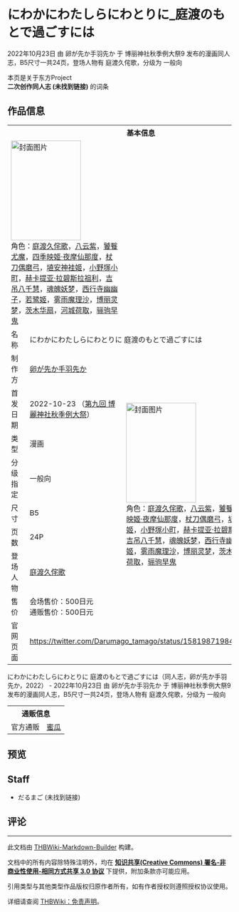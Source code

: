 # にわかにわたしらにわとりに_庭渡のもとで過ごすには

<!-- source html: G:\repos\THBWiki-Markdown-Builder\THBWikiMarkdown\Temp\main\f\fe\ns0%3A%E3%81%AB%E3%82%8F%E3%81%8B%E3%81%AB%E3%82%8F%E3%81%9F%E3%81%97%E3%82%89%E3%81%AB%E3%82%8F%E3%81%A8%E3%82%8A%E3%81%AB_%E5%BA%AD%E6%B8%A1%E3%81%AE%E3%82%82%E3%81%A8%E3%81%A7%E9%81%8E%E3%81%94%E3%81%99%E3%81%AB%E3%81%AF.html -->

2022年10月23日 由 卵が先か手羽先か 于 博丽神社秋季例大祭9 发布的漫画同人志，B5尺寸一共24页，登场人物有 庭渡久侘歌，分级为 一般向

本页是关于东方Project  
 **二次创作同人志 (未找到链接)** 的词条
## 作品信息

<table><tbody><tr><th colspan="3">基本信息</th></tr><tr><td class="cover-artwork-mobile" colspan="2"><a href="./文件-にわかにわたしらにわとりに_庭渡のもとで過ごすには封面.jpg.md" class="image" title="封面图片"><img alt="封面图片" src="https://upload.thwiki.cc/thumb/8/8c/%E3%81%AB%E3%82%8F%E3%81%8B%E3%81%AB%E3%82%8F%E3%81%9F%E3%81%97%E3%82%89%E3%81%AB%E3%82%8F%E3%81%A8%E3%82%8A%E3%81%AB_%E5%BA%AD%E6%B8%A1%E3%81%AE%E3%82%82%E3%81%A8%E3%81%A7%E9%81%8E%E3%81%94%E3%81%99%E3%81%AB%E3%81%AF%E5%B0%81%E9%9D%A2.jpg/157px-%E3%81%AB%E3%82%8F%E3%81%8B%E3%81%AB%E3%82%8F%E3%81%9F%E3%81%97%E3%82%89%E3%81%AB%E3%82%8F%E3%81%A8%E3%82%8A%E3%81%AB_%E5%BA%AD%E6%B8%A1%E3%81%AE%E3%82%82%E3%81%A8%E3%81%A7%E9%81%8E%E3%81%94%E3%81%99%E3%81%AB%E3%81%AF%E5%B0%81%E9%9D%A2.jpg" decoding="async" loading="lazy" width="157" height="224" srcset="https://upload.thwiki.cc/thumb/8/8c/%E3%81%AB%E3%82%8F%E3%81%8B%E3%81%AB%E3%82%8F%E3%81%9F%E3%81%97%E3%82%89%E3%81%AB%E3%82%8F%E3%81%A8%E3%82%8A%E3%81%AB_%E5%BA%AD%E6%B8%A1%E3%81%AE%E3%82%82%E3%81%A8%E3%81%A7%E9%81%8E%E3%81%94%E3%81%99%E3%81%AB%E3%81%AF%E5%B0%81%E9%9D%A2.jpg/235px-%E3%81%AB%E3%82%8F%E3%81%8B%E3%81%AB%E3%82%8F%E3%81%9F%E3%81%97%E3%82%89%E3%81%AB%E3%82%8F%E3%81%A8%E3%82%8A%E3%81%AB_%E5%BA%AD%E6%B8%A1%E3%81%AE%E3%82%82%E3%81%A8%E3%81%A7%E9%81%8E%E3%81%94%E3%81%99%E3%81%AB%E3%81%AF%E5%B0%81%E9%9D%A2.jpg 1.5x, https://upload.thwiki.cc/thumb/8/8c/%E3%81%AB%E3%82%8F%E3%81%8B%E3%81%AB%E3%82%8F%E3%81%9F%E3%81%97%E3%82%89%E3%81%AB%E3%82%8F%E3%81%A8%E3%82%8A%E3%81%AB_%E5%BA%AD%E6%B8%A1%E3%81%AE%E3%82%82%E3%81%A8%E3%81%A7%E9%81%8E%E3%81%94%E3%81%99%E3%81%AB%E3%81%AF%E5%B0%81%E9%9D%A2.jpg/314px-%E3%81%AB%E3%82%8F%E3%81%8B%E3%81%AB%E3%82%8F%E3%81%9F%E3%81%97%E3%82%89%E3%81%AB%E3%82%8F%E3%81%A8%E3%82%8A%E3%81%AB_%E5%BA%AD%E6%B8%A1%E3%81%AE%E3%82%82%E3%81%A8%E3%81%A7%E9%81%8E%E3%81%94%E3%81%99%E3%81%AB%E3%81%AF%E5%B0%81%E9%9D%A2.jpg 2x" data-file-width="631" data-file-height="900"></a><div class="cover-char">角色：<a href="./庭渡久侘歌.md" title="庭渡久侘歌">庭渡久侘歌</a>，<a href="./八云紫.md" title="八云紫">八云紫</a>，<a href="./饕餮尤魔.md" title="饕餮尤魔">饕餮尤魔</a>，<a href="./四季映姬·夜摩仙那度.md" title="四季映姬·夜摩仙那度">四季映姬·夜摩仙那度</a>，<a href="./杖刀偶磨弓.md" title="杖刀偶磨弓">杖刀偶磨弓</a>，<a href="./埴安神袿姬.md" title="埴安神袿姬">埴安神袿姬</a>，<a href="./小野塚小町.md" title="小野塚小町">小野塚小町</a>，<a href="./赫卡提亚·拉碧斯拉祖利.md" title="赫卡提亚·拉碧斯拉祖利">赫卡提亚·拉碧斯拉祖利</a>，<a href="./吉吊八千慧.md" title="吉吊八千慧">吉吊八千慧</a>，<a href="./魂魄妖梦.md" title="魂魄妖梦">魂魄妖梦</a>，<a href="./西行寺幽幽子.md" title="西行寺幽幽子">西行寺幽幽子</a>，<a href="./若鹭姬.md" title="若鹭姬">若鹭姬</a>，<a href="./雾雨魔理沙.md" title="雾雨魔理沙">雾雨魔理沙</a>，<a href="./博丽灵梦.md" title="博丽灵梦">博丽灵梦</a>，<a href="./茨木华扇.md" title="茨木华扇">茨木华扇</a>，<a href="./河城荷取.md" title="河城荷取">河城荷取</a>，<a href="./骊驹早鬼.md" title="骊驹早鬼">骊驹早鬼</a></div></td>
</tr><tr><td class="label">名称</td><td colspan="2"> にわかにわたしらにわとりに 庭渡のもとで過ごすには </td></tr><tr><td class="label">制作方</td><td><a href="./卵が先か手羽先か.md" title="卵が先か手羽先か">卵が先か手羽先か</a></td><td class="cover-artwork" rowspan="8" style="min-width:224px;"><a href="./文件-にわかにわたしらにわとりに_庭渡のもとで過ごすには封面.jpg.md" class="image" title="封面图片"><img alt="封面图片" src="https://upload.thwiki.cc/thumb/8/8c/%E3%81%AB%E3%82%8F%E3%81%8B%E3%81%AB%E3%82%8F%E3%81%9F%E3%81%97%E3%82%89%E3%81%AB%E3%82%8F%E3%81%A8%E3%82%8A%E3%81%AB_%E5%BA%AD%E6%B8%A1%E3%81%AE%E3%82%82%E3%81%A8%E3%81%A7%E9%81%8E%E3%81%94%E3%81%99%E3%81%AB%E3%81%AF%E5%B0%81%E9%9D%A2.jpg/157px-%E3%81%AB%E3%82%8F%E3%81%8B%E3%81%AB%E3%82%8F%E3%81%9F%E3%81%97%E3%82%89%E3%81%AB%E3%82%8F%E3%81%A8%E3%82%8A%E3%81%AB_%E5%BA%AD%E6%B8%A1%E3%81%AE%E3%82%82%E3%81%A8%E3%81%A7%E9%81%8E%E3%81%94%E3%81%99%E3%81%AB%E3%81%AF%E5%B0%81%E9%9D%A2.jpg" decoding="async" loading="lazy" width="157" height="224" srcset="https://upload.thwiki.cc/thumb/8/8c/%E3%81%AB%E3%82%8F%E3%81%8B%E3%81%AB%E3%82%8F%E3%81%9F%E3%81%97%E3%82%89%E3%81%AB%E3%82%8F%E3%81%A8%E3%82%8A%E3%81%AB_%E5%BA%AD%E6%B8%A1%E3%81%AE%E3%82%82%E3%81%A8%E3%81%A7%E9%81%8E%E3%81%94%E3%81%99%E3%81%AB%E3%81%AF%E5%B0%81%E9%9D%A2.jpg/235px-%E3%81%AB%E3%82%8F%E3%81%8B%E3%81%AB%E3%82%8F%E3%81%9F%E3%81%97%E3%82%89%E3%81%AB%E3%82%8F%E3%81%A8%E3%82%8A%E3%81%AB_%E5%BA%AD%E6%B8%A1%E3%81%AE%E3%82%82%E3%81%A8%E3%81%A7%E9%81%8E%E3%81%94%E3%81%99%E3%81%AB%E3%81%AF%E5%B0%81%E9%9D%A2.jpg 1.5x, https://upload.thwiki.cc/thumb/8/8c/%E3%81%AB%E3%82%8F%E3%81%8B%E3%81%AB%E3%82%8F%E3%81%9F%E3%81%97%E3%82%89%E3%81%AB%E3%82%8F%E3%81%A8%E3%82%8A%E3%81%AB_%E5%BA%AD%E6%B8%A1%E3%81%AE%E3%82%82%E3%81%A8%E3%81%A7%E9%81%8E%E3%81%94%E3%81%99%E3%81%AB%E3%81%AF%E5%B0%81%E9%9D%A2.jpg/314px-%E3%81%AB%E3%82%8F%E3%81%8B%E3%81%AB%E3%82%8F%E3%81%9F%E3%81%97%E3%82%89%E3%81%AB%E3%82%8F%E3%81%A8%E3%82%8A%E3%81%AB_%E5%BA%AD%E6%B8%A1%E3%81%AE%E3%82%82%E3%81%A8%E3%81%A7%E9%81%8E%E3%81%94%E3%81%99%E3%81%AB%E3%81%AF%E5%B0%81%E9%9D%A2.jpg 2x" data-file-width="631" data-file-height="900"></a><div class="cover-char">角色：<a href="./庭渡久侘歌.md" title="庭渡久侘歌">庭渡久侘歌</a>，<a href="./八云紫.md" title="八云紫">八云紫</a>，<a href="./饕餮尤魔.md" title="饕餮尤魔">饕餮尤魔</a>，<a href="./四季映姬·夜摩仙那度.md" title="四季映姬·夜摩仙那度">四季映姬·夜摩仙那度</a>，<a href="./杖刀偶磨弓.md" title="杖刀偶磨弓">杖刀偶磨弓</a>，<a href="./埴安神袿姬.md" title="埴安神袿姬">埴安神袿姬</a>，<a href="./小野塚小町.md" title="小野塚小町">小野塚小町</a>，<a href="./赫卡提亚·拉碧斯拉祖利.md" title="赫卡提亚·拉碧斯拉祖利">赫卡提亚·拉碧斯拉祖利</a>，<a href="./吉吊八千慧.md" title="吉吊八千慧">吉吊八千慧</a>，<a href="./魂魄妖梦.md" title="魂魄妖梦">魂魄妖梦</a>，<a href="./西行寺幽幽子.md" title="西行寺幽幽子">西行寺幽幽子</a>，<a href="./若鹭姬.md" title="若鹭姬">若鹭姬</a>，<a href="./雾雨魔理沙.md" title="雾雨魔理沙">雾雨魔理沙</a>，<a href="./博丽灵梦.md" title="博丽灵梦">博丽灵梦</a>，<a href="./茨木华扇.md" title="茨木华扇">茨木华扇</a>，<a href="./河城荷取.md" title="河城荷取">河城荷取</a>，<a href="./骊驹早鬼.md" title="骊驹早鬼">骊驹早鬼</a></div></td>
</tr><tr><td class="label">首发日期</td><td>2022-10-23&#160;（<a href="/展会作品列表?e=%E5%8D%9A%E4%B8%BD%E7%A5%9E%E7%A4%BE%E7%A7%8B%E5%AD%A3%E4%BE%8B%E5%A4%A7%E7%A5%AD%239">第九回 博麗神社秋季例大祭</a>）</td></tr><tr><td class="label">类型</td><td>漫画</td></tr><tr><td class="label">分级指定</td><td>一般向</td></tr><tr><td class="label">尺寸</td><td>B5</td></tr><tr><td class="label">页数</td><td>24P</td></tr><tr><td class="label">登场人物</td><td><a href="./庭渡久侘歌.md" title="庭渡久侘歌">庭渡久侘歌</a></td></tr><tr><td class="label">售价</td><td>会场售价：500日元<br>通贩售价：500日元</td></tr>
<tr><td class="label">官网页面</td><td colspan="2"><a rel="nofollow" class="external free" href="https://twitter.com/Darumago_tamago/status/1581987198445834245">https://twitter.com/Darumago_tamago/status/1581987198445834245</a></td></tr></tbody></table>

にわかにわたしらにわとりに 庭渡のもとで過ごすには（同人志，卵が先か手羽先か，2022） - 2022年10月23日 由 卵が先か手羽先か 于 博丽神社秋季例大祭9 发布的漫画同人志，B5尺寸一共24页，登场人物有 庭渡久侘歌，分级为 一般向

<table><tbody><tr><th colspan="3">通贩信息</th></tr><tr><td class="label">官方通贩</td><td colspan="2"><a rel="nofollow" class="external text" href="https://www.melonbooks.co.jp/detail/detail.php?product_id=1682069">蜜瓜</a></td></tr></tbody></table>


## 预览
## Staff
- だるまご (未找到链接)

## 评论




---

此文档由 [THBWiki-Markdown-Builder](https://github.com/Delsin-Yu/THBWiki-Markdown-Builder) 构建。

文档中的所有内容除特殊注明外，均在 [**知识共享(Creative Commons) 署名-非商业性使用-相同方式共享 3.0 协议**](https://creativecommons.org/licenses/by-sa/3.0/deed.zh-hans) 下提供，附加条款亦可能应用。

引用类型与其他类型作品版权归原作者所有，如有作者授权则遵照授权协议使用。

详细请查阅 [THBWiki：免责声明](https://thbwiki.cc/THBWiki:%E5%85%8D%E8%B4%A3%E5%A3%B0%E6%98%8E)。

